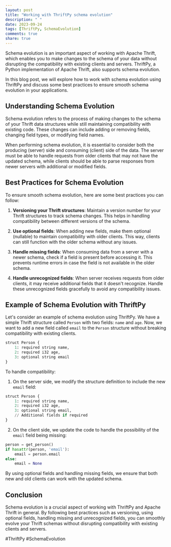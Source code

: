 ```yaml
---
layout: post
title: "Working with ThriftPy schema evolution"
description: " "
date: 2023-09-24
tags: [ThriftPy, SchemaEvolution]
comments: true
share: true
---
```


Schema evolution is an important aspect of working with Apache Thrift, which enables you to make changes to the schema of your data without disrupting the compatibility with existing clients and servers. ThriftPy, a Python implementation of Apache Thrift, also supports schema evolution.

In this blog post, we will explore how to work with schema evolution using ThriftPy and discuss some best practices to ensure smooth schema evolution in your applications.

## Understanding Schema Evolution

Schema evolution refers to the process of making changes to the schema of your Thrift data structures while still maintaining compatibility with existing code. These changes can include adding or removing fields, changing field types, or modifying field names.

When performing schema evolution, it is essential to consider both the producing (server) side and consuming (client) side of the data. The server must be able to handle requests from older clients that may not have the updated schema, while clients should be able to parse responses from newer servers with additional or modified fields.

## Best Practices for Schema Evolution

To ensure smooth schema evolution, here are some best practices you can follow:

1. **Versioning your Thrift structures**: Maintain a version number for your Thrift structures to track schema changes. This helps in handling compatibility between different versions of the schema.

2. **Use optional fields**: When adding new fields, make them optional (nullable) to maintain compatibility with older clients. This way, clients can still function with the older schema without any issues.

3. **Handle missing fields**: When consuming data from a server with a newer schema, check if a field is present before accessing it. This prevents runtime errors in case the field is not available in the older schema.

4. **Handle unrecognized fields**: When server receives requests from older clients, it may receive additional fields that it doesn't recognize. Handle these unrecognized fields gracefully to avoid any compatibility issues.

## Example of Schema Evolution with ThriftPy

Let's consider an example of schema evolution using ThriftPy. We have a simple Thrift structure called `Person` with two fields: `name` and `age`. Now, we want to add a new field called `email` to the `Person` structure without breaking compatibility with existing clients.

```python
struct Person {
    1: required string name,
    2: required i32 age,
    3: optional string email
}
```

To handle compatibility:

1. On the server side, we modify the structure definition to include the new `email` field:

```python
struct Person {
    1: required string name,
    2: required i32 age,
    3: optional string email,
    // Additional fields if required
}
```

2. On the client side, we update the code to handle the possibility of the `email` field being missing:

```python
person = get_person()
if hasattr(person, 'email'):
    email = person.email
else:
    email = None
```

By using optional fields and handling missing fields, we ensure that both new and old clients can work with the updated schema.

## Conclusion

Schema evolution is a crucial aspect of working with ThriftPy and Apache Thrift in general. By following best practices such as versioning, using optional fields, handling missing and unrecognized fields, you can smoothly evolve your Thrift schemas without disrupting compatibility with existing clients and servers.

#ThriftPy #SchemaEvolution